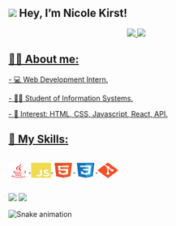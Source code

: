 ## <h2><img src="https://raw.githubusercontent.com/iampavangandhi/iampavangandhi/master/gifs/Hi.gif" width="30px"> Hey, I’m Nicole Kirst! </h2>

<div align="center">
  <a href="https://github.com/NicoleKirst">
  <img height="180em" src="https://github-readme-stats.vercel.app/api?username=NicoleKirst&theme=midnight-purple"/>
  <img height="180em" src="https://github-readme-stats.vercel.app/api/top-langs/?username=NicoleKirst&theme=midnight-purple"/>
</div>

  
<h2>👩‍💻 About me:</h2>
<div style="display: inline_block">
<p> - 💻 Web Development Intern.</p>
<p> - 👨‍🎓 Student of Information Systems.</p>
<p> - 🎯 Interest: HTML, CSS, Javascript, React, API.</p>
</div>
  
<h2>🚀 My Skills:</h2>
<div style="display: inline_block"><br>
  <img align="center" alt="Nic-Java" height="30" width="40" src="https://raw.githubusercontent.com/devicons/devicon/master/icons/java/java-plain.svg">
  <img align="center" alt="Nic-JS" height="30" width="40" src="https://raw.githubusercontent.com/devicons/devicon/master/icons/javascript/javascript-plain.svg">
  <img align="center" alt="Nic-HTML" height="30" width="40" src="https://raw.githubusercontent.com/devicons/devicon/master/icons/html5/html5-original.svg">
  <img align="center" alt="Nic-CSS" height="30" width="40" src="https://raw.githubusercontent.com/devicons/devicon/master/icons/css3/css3-original.svg"> 
  <img align="center" alt="Nic-Git" height="30" width="40" src="https://raw.githubusercontent.com/devicons/devicon/master/icons/git/git-original.svg"> 
</div>
  
##
 
<div> 
   <a href="https://www.linkedin.com/in/nicole-kirst-3769a5213/" target="_blank"><img src="https://img.shields.io/badge/-LinkedIn-%230077B5?style=for-the-badge&logo=linkedin&logoColor=white" target="_blank"></a> 
  <a href="https://www.instagram.com/nicolekirst/" target="_blank"><img src="https://img.shields.io/badge/-Instagram-%23E4405F?style=for-the-badge&logo=instagram&logoColor=white" target="_blank"></a>
  
  ![Snake animation](https://github.com/NicoleKirst/NicoleKirst/blob/output/github-contribution-grid-snake.svg)
  
</div>
